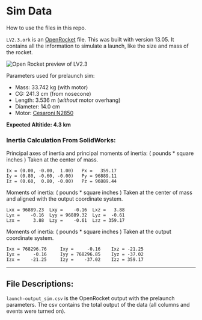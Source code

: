 # Sim Data

How to use the files in this repo.

`LV2.3.ork` is an [OpenRocket](http://openrocket.info/) file.
This was built with version 13.05. It contains all the
information to simulate a launch, like the size and mass of
the rocket.

![Open Rocket preview of LV2.3](https://raw.github.com/psas/flight_data-launch10/master/sim/OpenRocket_preview.png)

Parameters used for prelaunch sim:

 - Mass: 33.742 kg (with motor)
 - CG: 241.3 cm (from nosecone)
 - Length: 3.536 m (_without_ motor overhang)
 - Diameter: 14.0 cm
 - Motor: [Cesaroni N2850](http://www.thrustcurve.org/simfilesearch.jsp?id=1727)

**Expected Altitide: 4.3 km**


### Inertia Calculation From SolidWorks:

Principal axes of inertia and principal moments of inertia: ( pounds * square inches )
Taken at the center of mass.

    Ix = (0.00, -0.00,  1.00)   Px =   359.17
    Iy = (0.80, -0.60, -0.00)   Py = 96889.11
    Iz = (0.60,  0.80, -0.00)   Pz = 96889.44


Moments of inertia: ( pounds * square inches )
Taken at the center of mass and aligned with the output coordinate system.

    Lxx = 96889.23  Lxy =    -0.16  Lxz =   3.88
    Lyx =    -0.16  Lyy = 96889.32  Lyz =  -0.61
    Lzx =     3.88  Lzy =    -0.61  Lzz = 359.17


Moments of inertia: ( pounds * square inches )
Taken at the output coordinate system.

    Ixx = 768296.76     Ixy =     -0.16    Ixz = -21.25
    Iyx =     -0.16     Iyy = 768296.85    Iyz = -37.02
    Izx =    -21.25     Izy =    -37.02    Izz = 359.17

---------------------------------------------------------------

## File Descriptions:

`launch-output_sim.csv` is the OpenRocket output with the prelaunch
parameters. The csv contains the total output of the data
(all columns and events were turned on).

